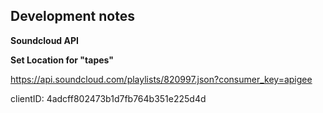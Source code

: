 Development notes
--

__Soundcloud API__

__Set Location for "tapes"__

https://api.soundcloud.com/playlists/820997.json?consumer_key=apigee

clientID: 4adcff802473b1d7fb764b351e225d4d

